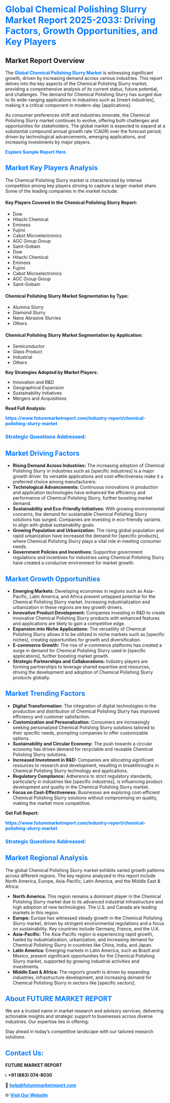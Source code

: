 <h1 style="color: #007BFF;">Global Chemical Polishing Slurry Market Report 2025-2033: Driving Factors, Growth Opportunities, and Key Players</h1>

<section id="overview">
<h2>Market Report Overview</h2>
<p>The <a href="https://www.futuremarketreport.com/industry-report/chemical-polishing-slurry-market" style="color: #007BFF; text-decoration: none;"><strong>Global Chemical Polishing Slurry Market</strong></a> is witnessing significant growth, driven by increasing demand across various industries. This report delves into the key aspects of the Chemical Polishing Slurry market, providing a comprehensive analysis of its current status, future potential, and challenges. The demand for Chemical Polishing Slurry has surged due to its wide-ranging applications in industries such as [insert industries], making it a critical component in modern-day [applications].</p>
<p>As consumer preferences shift and industries innovate, the Chemical Polishing Slurry market continues to evolve, offering both challenges and opportunities for stakeholders. The global market is expected to expand at a substantial compound annual growth rate (CAGR) over the forecast period, driven by technological advancements, emerging applications, and increasing investments by major players.</p>
</section>

<section id="overview">
<p><a href="https://www.futuremarketreport.com/request-sample/reportId=86883" style="color: #007BFF; text-decoration: none;"><strong>Explore Sample Report Here</strong></a></p>
</section>

<section id="key-players">
<h2 style="color: #007BFF;">Market Key Players Analysis</h2>
<p>The Chemical Polishing Slurry market is characterized by intense competition among key players striving to capture a larger market share. Some of the leading companies in the market include:</p>
<h4>Key Players Covered in the Chemical Polishing Slurry Report:</h4>
<ul><li>Dow</li><li>Hitachi Chemical</li><li>Eminess</li><li>Fujimi</li><li>Cabot Microelectronics</li><li>AGC Group Group</li><li>Saint-Gobain</li><li>Dow</li><li>Hitachi Chemical</li><li>Eminess</li><li>Fujimi</li><li>Cabot Microelectronics</li><li>AGC Group Group</li><li>Saint-Gobain</li></ul>
<h4>Chemical Polishing Slurry Market Segmentation by Type:</h4>
<ul><li>Alumina Slurry</li><li>Diamond Slurry</li><li>Nano Abrasive Slurries</li><li>Others</li></ul>

<h4>Chemical Polishing Slurry Market Segmentation by Application:</h4>
<ul><li>Semiconductor</li><li>Glass Product</li><li>Industrial</li><li>Others</li></ul>
<p><strong>Key Strategies Adopted by Market Players:</strong></p>
<ul>
<li>Innovation and R&D</li>
<li>Geographical Expansion</li>
<li>Sustainability Initiatives</li>
<li>Mergers and Acquisitions</li>
</ul>
</section>

<section>
<p><strong>Read Full Analysis: </strong></p><a href="https://www.futuremarketreport.com/industry-report/chemical-polishing-slurry-market" style="color: #007BFF; text-decoration: none;"><strong>https://www.futuremarketreport.com/industry-report/chemical-polishing-slurry-market</strong></a>
<h3 style="color: #007BFF;">Strategic Questions Addressed:</h3>
</section>

<section id="driving-factors">
<h2 style="color: #007BFF;">Market Driving Factors</h2>
<ul>
<li><strong>Rising Demand Across Industries:</strong> The increasing adoption of Chemical Polishing Slurry in industries such as [specific industries] is a major growth driver. Its versatile applications and cost-effectiveness make it a preferred choice among manufacturers.</li>
<li><strong>Technological Advancements:</strong> Continuous innovations in production and application technologies have enhanced the efficiency and performance of Chemical Polishing Slurry, further boosting market demand.</li>
<li><strong>Sustainability and Eco-Friendly Initiatives:</strong> With growing environmental concerns, the demand for sustainable Chemical Polishing Slurry solutions has surged. Companies are investing in eco-friendly variants to align with global sustainability goals.</li>
<li><strong>Growing Population and Urbanization:</strong> The rising global population and rapid urbanization have increased the demand for [specific products], where Chemical Polishing Slurry plays a vital role in meeting consumer needs.</li>
<li><strong>Government Policies and Incentives:</strong> Supportive government regulations and incentives for industries using Chemical Polishing Slurry have created a conducive environment for market growth.</li>
</ul>
</section>

<section id="growth-opportunities">
<h2 style="color: #007BFF;">Market Growth Opportunities</h2>
<ul>
<li><strong>Emerging Markets:</strong> Developing economies in regions such as Asia-Pacific, Latin America, and Africa present untapped potential for the Chemical Polishing Slurry market. Increasing industrialization and urbanization in these regions are key growth drivers.</li>
<li><strong>Innovative Product Development:</strong> Companies investing in R&D to create innovative Chemical Polishing Slurry products with enhanced features and applications are likely to gain a competitive edge.</li>
<li><strong>Expansion into Niche Applications:</strong> The versatility of Chemical Polishing Slurry allows it to be utilized in niche markets such as [specific niches], creating opportunities for growth and diversification.</li>
<li><strong>E-commerce Growth:</strong> The rise of e-commerce platforms has created a surge in demand for Chemical Polishing Slurry used in [specific applications], further boosting market growth.</li>
<li><strong>Strategic Partnerships and Collaborations:</strong> Industry players are forming partnerships to leverage shared expertise and resources, driving the development and adoption of Chemical Polishing Slurry products globally.</li>
</ul>
</section>

<section id="trending-factors">
<h2 style="color: #007BFF;">Market Trending Factors</h2>
<ul>
<li><strong>Digital Transformation:</strong> The integration of digital technologies in the production and distribution of Chemical Polishing Slurry has improved efficiency and customer satisfaction.</li>
<li><strong>Customization and Personalization:</strong> Consumers are increasingly seeking personalized Chemical Polishing Slurry solutions tailored to their specific needs, prompting companies to offer customizable options.</li>
<li><strong>Sustainability and Circular Economy:</strong> The push towards a circular economy has driven demand for recyclable and reusable Chemical Polishing Slurry solutions.</li>
<li><strong>Increased Investment in R&D:</strong> Companies are allocating significant resources to research and development, resulting in breakthroughs in Chemical Polishing Slurry technology and applications.</li>
<li><strong>Regulatory Compliance:</strong> Adherence to strict regulatory standards, particularly in industries like [specific industries], is influencing product development and quality in the Chemical Polishing Slurry market.</li>
<li><strong>Focus on Cost-Effectiveness:</strong> Businesses are exploring cost-efficient Chemical Polishing Slurry solutions without compromising on quality, making the market more competitive.</li>
</ul>
</section>

<section>
<p><strong>Get Full Report: </strong></p><a href="https://www.futuremarketreport.com/industry-report/chemical-polishing-slurry-market" style="color: #007BFF; text-decoration: none;"><strong>https://www.futuremarketreport.com/industry-report/chemical-polishing-slurry-market</strong></a>
<h3 style="color: #007BFF;">Strategic Questions Addressed:</h3>
</section>


<section id="regional-analysis">
<h2 style="color: #007BFF;">Market Regional Analysis</h2>
<p>The global Chemical Polishing Slurry market exhibits varied growth patterns across different regions. The key regions analyzed in this report include North America, Europe, Asia-Pacific, Latin America, and the Middle East & Africa:</p>
<ul>
<li><strong>North America:</strong> This region remains a dominant player in the Chemical Polishing Slurry market due to its advanced industrial infrastructure and high adoption of new technologies. The U.S. and Canada are leading markets in this region.</li>
<li><strong>Europe:</strong> Europe has witnessed steady growth in the Chemical Polishing Slurry market, driven by stringent environmental regulations and a focus on sustainability. Key countries include Germany, France, and the U.K.</li>
<li><strong>Asia-Pacific:</strong> The Asia-Pacific region is experiencing rapid growth, fueled by industrialization, urbanization, and increasing demand for Chemical Polishing Slurry in countries like China, India, and Japan.</li>
<li><strong>Latin America:</strong> Emerging markets in Latin America, such as Brazil and Mexico, present significant opportunities for the Chemical Polishing Slurry market, supported by growing industrial activities and investments.</li>
<li><strong>Middle East & Africa:</strong> The region’s growth is driven by expanding industries, infrastructure development, and increasing demand for Chemical Polishing Slurry in sectors like [specific sectors].</li>
</ul>
</section>

<footer>
<h2 style="color: #007BFF;">About FUTURE MARKET REPORT</h2>
<p>We are a trusted name in market research and advisory services, delivering actionable insights and strategic support to businesses across diverse industries. Our expertise lies in offering:</p>

<p>Stay ahead in today’s competitive landscape with our tailored research solutions.</p>

<h2 style="color: #007BFF;">Contact Us:</h2>
<p><strong>FUTURE MARKET REPORT</strong></p>
<p>📞 <strong>+91 (883) 074-8030</strong></p>
<p>📧 <strong><a href="mailto:help@futuremarketreport.com" style="color: #007BFF;">help@futuremarketreport.com</a></strong></p>
<p>🌐 <strong><a href="https://www.futuremarketreport.com/" style="color: #007BFF;">Visit Our Website</a></strong></p>
</footer>